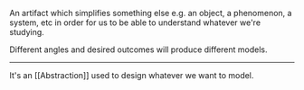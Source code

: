 An artifact which simplifies something else e.g. an object, a phenomenon, a system, etc in order for us to be able to understand whatever we're studying. 

Different angles and desired outcomes will produce different models.

---

It's an [[Abstraction]] used to design whatever we want to model.